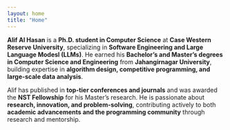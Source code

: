 ```yaml
---
layout: home
title: "Home"
---
```


**Alif Al Hasan** is a **Ph.D. student in Computer Science** at **Case Western Reserve University**, specializing in **Software Engineering and Large Language Modesl (LLMs)**. He earned his **Bachelor’s and Master’s degrees in Computer Science and Engineering** from **Jahangirnagar University**, building expertise in **algorithm design, competitive programming, and large-scale data analysis**.

Alif has published in **top-tier conferences and journals** and was awarded the **NST Fellowship** for his Master’s research. He is passionate about **research, innovation, and problem-solving**, contributing actively to both **academic advancements and the programming community** through research and mentorship.